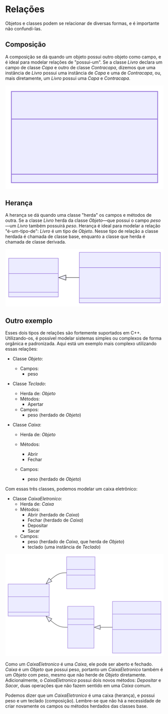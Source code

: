 # Relações

Objetos e classes podem se relacionar de diversas formas, e é importante não
confundi-las.

## Composição

A composição se dá quando um objeto possui outro objeto como campo, e é ideal
para modelar relações de "possui-um". Se a classe _Livro_ declara um campo de
classe _Capa_ e outro de classe _Contracapa_, dizemos que uma instância de
_Livro_ possui uma instância de _Capa_ e uma de _Contracapa_, ou, mais
diretamente, um _Livro_ possui uma _Capa_ e _Contracapa_.

![UML - Composição](images/composicao.svg)

## Herança

A herança se dá quando uma classe "herda" os campos e métodos de outra. Se a
classe _Livro_ herda da classe _Objeto_—que possui o campo _peso_—um _Livro_
também possuirá _peso_. Herança é ideal para modelar a relação "é-um-tipo-de":
_Livro_ é um tipo de _Objeto_. Nesse tipo de relação a classe herdada é chamada
de classe base, enquanto a classe que herda é chamada de classe derivada.

![UML - Herança](images/heranca.svg)

## Outro exemplo

Esses dois tipos de relações são fortemente suportados em C++. Utilizando-os, é
possível modelar sistemas simples ou complexos de forma orgânica e padronizada.
Aqui está um exemplo mais complexo utilizando essas relações:

- Classe _Objeto_:
  - Campos:
    - peso
- Classe _Teclado_:
  - Herda de: _Objeto_
  - Métodos:
    - Apertar
  - Campos:
    - peso (herdado de _Objeto_)
- Classe _Caixa_:

  - Herda de: _Objeto_
  - Métodos:
    - Abrir
    - Fechar
  - Campos:

    - peso (herdado de _Objeto_)

Com essas três classes, podemos modelar um caixa eletrônico:

- Classe _CaixaEletronico_:
  - Herda de: _Caixa_
  - Métodos:
    - Abrir (herdado de _Caixa_)
    - Fechar (herdado de _Caixa_)
    - Depositar
    - Sacar
  - Campos:
    - peso (herdado de _Caixa_, que herda de _Objeto_)
    - teclado (uma instância de _Teclado_)

![UML - CaixaEletronico](images/caixaeletronico.svg)

Como um _CaixaEletronico_ é uma _Caixa_, ele pode ser aberto e fechado. _Caixa_
é um _Objeto_ que possui peso, portanto um _CaixaEletronico_ também é um
_Objeto_ com peso, mesmo que não herde de _Objeto_ diretamente. Adicionalmente,
o _CaixaEletronico_ possui dois novos métodos: _Depositar_ e _Sacar_, duas
operações que não fazem sentido em uma _Caixa_ comum.

Podemos dizer que um _CaixaEletronico_ é uma caixa (herança), e possui peso e um
teclado (composição). Lembre-se que não há a necessidade de criar novamente os
campos ou métodos herdados das classes base.
